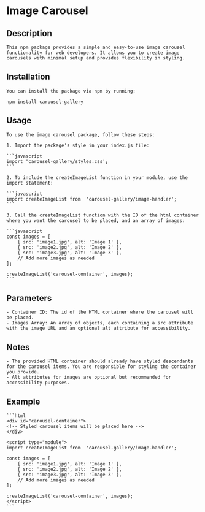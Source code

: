 # Image Carousel

## Description

    This npm package provides a simple and easy-to-use image carousel functionality for web developers. It allows you to create image carousels with minimal setup and provides flexibility in styling.

## Installation

    You can install the package via npm by running:

    npm install carousel-gallery

## Usage

    To use the image carousel package, follow these steps:

    1. Import the package's style in your index.js file:

    ```javascript
    import 'carousel-gallery/styles.css';
    ```

    2. To include the createImageList function in your module, use the import statement:

    ```javascript
    import createImageList from  'carousel-gallery/image-handler';
    ```

    3. Call the createImageList function with the ID of the html container where you want the carousel to be placed, and an array of images:

    ```javascript
    const images = [
        { src: 'image1.jpg', alt: 'Image 1' },
        { src: 'image2.jpg', alt: 'Image 2' },
        { src: 'image3.jpg', alt: 'Image 3' },
        // Add more images as needed
    ];

    createImageList('carousel-container', images);
    ```

## Parameters

    - Container ID: The id of the HTML container where the carousel will be placed.
    - Images Array: An array of objects, each containing a src attribute with the image URL and an optional alt attribute for accessibility.

## Notes

    - The provided HTML container should already have styled descendants for the carousel items. You are responsible for styling the container you provide.
    - Alt attributes for images are optional but recommended for accessibility purposes.

## Example

    ```html
    <div id="carousel-container">
    <!-- Styled carousel items will be placed here -->
    </div>

    <script type="module">
    import createImageList from  'carousel-gallery/image-handler';

    const images = [
        { src: 'image1.jpg', alt: 'Image 1' },
        { src: 'image2.jpg', alt: 'Image 2' },
        { src: 'image3.jpg', alt: 'Image 3' },
        // Add more images as needed
    ];

    createImageList('carousel-container', images);
    </script>
    ```

